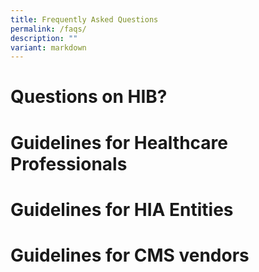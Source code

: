 ```yaml
---
title: Frequently Asked Questions
permalink: /faqs/
description: ""
variant: markdown
---
```

# Questions on HIB?
# Guidelines for Healthcare Professionals
# Guidelines for HIA Entities
# Guidelines for CMS vendors
